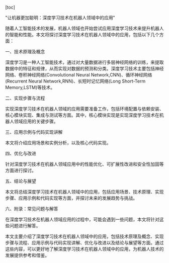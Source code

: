 
[toc]                    
                
                
"让机器更加聪明：深度学习技术在机器人领域中的应用"

随着人工智能技术的发展，机器人领域也开始尝试应用深度学习技术来提升机器人的智能和性能。本文将探讨深度学习技术在机器人领域中的应用，包括以下几个方面：

一、技术原理及概念

深度学习是一种人工智能技术，通过对大量数据进行多层神经网络的训练，来提取数据中的特征和规律，从而实现对数据的预测和分类。深度学习技术主要包括神经网络、卷积神经网络(Convolutional Neural Network,CNN)、循环神经网络(Recurrent Neural Network,RNN)、长短时记忆网络(Long Short-Term Memory,LSTM)等技术。

二、实现步骤与流程

实现深度学习技术在机器人领域的应用需要准备工作，包括环境配置与依赖安装、核心模块实现、集成与测试等方面。其中，核心模块实现是实现深度学习技术在机器人领域应用的关键步骤。

三、应用示例与代码实现讲解

本文将介绍应用场景和实例分析，以及核心代码实现。

四、优化与改进

针对深度学习技术在机器人领域应用中的性能优化、可扩展性改进和安全性加固等方面进行探讨。

五、结论与展望

本文将总结深度学习技术在机器人领域中的应用，包括应用场景、技术原理、实现步骤、应用示例和代码实现等方面，并探讨未来的发展趋势与挑战。

六、附录：常见问题与解答

在深度学习技术在机器人领域应用的过程中，可能会遇到一些问题，本文将针对这些问题进行解答。

本文主要介绍了深度学习技术在机器人领域中的应用，包括技术原理及概念、实现步骤与流程、应用示例与代码实现讲解、优化与改进以及结论与展望等方面。通过这些内容，可以更好地了解深度学习技术在机器人领域中的应用，为机器人技术的发展提供参考和借鉴。


